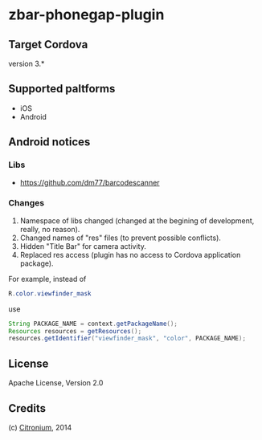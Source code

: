 zbar-phonegap-plugin
========================
Target Cordova
------
version 3.*

Supported paltforms
------
* iOS
* Android

Android notices
------
### Libs
* https://github.com/dm77/barcodescanner

### Changes
1. Namespace of libs changed (changed at the begining of development, really, no reason).
2. Changed names of "res" files (to prevent possible conflicts).
3. Hidden "Title Bar" for camera activity.
4. Replaced res access (plugin has no access to Cordova application package).

For example, instead of
```java
R.color.viewfinder_mask
```
use
```java
String PACKAGE_NAME = context.getPackageName();
Resources resources = getResources();
resources.getIdentifier("viewfinder_mask", "color", PACKAGE_NAME);
```

License
------
Apache License, Version 2.0

Credits
------
(c) [Citronium](http://citronium.com), 2014

